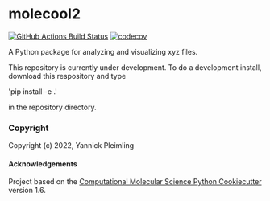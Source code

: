molecool2
==============================
[//]: # (Badges)
[![GitHub Actions Build Status](https://github.com/REPLACE_WITH_OWNER_ACCOUNT/molecool2/workflows/CI/badge.svg)](https://github.com/REPLACE_WITH_OWNER_ACCOUNT/molecool2/actions?query=workflow%3ACI)
[![codecov](https://codecov.io/gh/REPLACE_WITH_OWNER_ACCOUNT/molecool2/branch/master/graph/badge.svg)](https://codecov.io/gh/REPLACE_WITH_OWNER_ACCOUNT/molecool2/branch/master)


A Python package for analyzing and visualizing xyz files.

This repository is currently under development. To do a development install, download this respository and type

'pip install -e .'

in the repository directory.

### Copyright

Copyright (c) 2022, Yannick Pleimling


#### Acknowledgements
 
Project based on the 
[Computational Molecular Science Python Cookiecutter](https://github.com/molssi/cookiecutter-cms) version 1.6.

